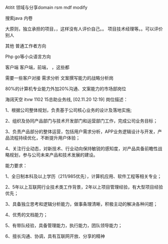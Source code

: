 Atitit 领域与分享domain rsm mdf modify

搜索java 内卷 

大原则，独立承担的项目，，这样没有人评价自己。。
项目技术经理等。。可以评价别人


其他  普通工作者方向

Php go等小众语言方向

客户端 客户端，前端， ，这些都



需要一些客户对接 需求分析
文案撰写能力的战略分析岗

80%的计算机专业能力外加20%沟通、文案能力的市场部岗位


海阔天空 itvw 1102 15总助业务线, [02.11.20 12:19]
岗位描述： 

1、根据公司整体规划，负责基于公司核心业务的设计及落地实施; 

2、组织及协同产品部门与技术开发部门和运营部门工作，完成公司业务目标； 

3、负责产品部分的整体运营，包括用户需求分析，APP业务逻辑设计与开发，产品流程持续优化，不断提升用户体验； 

4、关注行业动态，对新技术、行业动向保持敏锐的感知度，对产品具备前瞻性战略规划，参与公司未来产品和技术发展的建设。 

能力要求： 

1、全日制本科及以上学历（211/985优先），计算机应用、软件工程等相关专业； 

2、5年以上互联网行业技术类工作背景，2年以上项目管理经验，有大型项目经验优先； 

3、具备独立思考和逻辑分析能力，做事条理清晰，积极主动的解决各种问题； 

4、优秀的文档能力； 

5、有带队经验，具备管理能力，执行能力，团队领导能力； 

6、擅长沟通、协调，具有互联网开放、分享的精神
